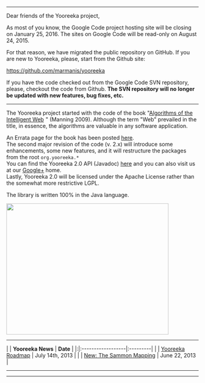 
---

Dear friends of the Yooreeka project,

As most of you know, the Google Code project hosting site will be closing on January 25, 2016. The sites on Google Code will be read-only on August 24, 2015.

For that reason, we have migrated the public repository on GitHub. If you are new to Yooreeka, please, start from the Github site:

https://github.com/marmanis/yooreeka

If you have the code checked out from the Google Code SVN repository, please, checkout the code from Github. **The SVN repository will no longer be updated with new features, bug fixes, etc.**


---



The Yooreeka project started with the code of the book "<a href='http://www.amazon.com/gp/product/1933988665/ref=as_li_tf_tl?ie=UTF8&camp=1789&creative=9325&creativeASIN=1933988665&linkCode=as2&tag=magrll05-20'>Algorithms of the Intelligent Web</a><img src='http://www.assoc-amazon.com/e/ir?t=magrll05-20&l=as2&o=1&a=1933988665' alt='' border='0' width='1' height='1' />
" (Manning 2009). Although the term "Web" prevailed in the title, in essence, the algorithms are valuable in any software application.
<br />

An Errata page for the book has been posted <a href='http://www.marmanis.com/static/AIW-Errata/AIW-Errata.html'>here</a>.
<br />
The second major revision of the code (v. 2.x) will introduce some enhancements, some new features, and it will restructure the packages from the root `org.yooreeka.*`
<br />
You can find the Yooreeka 2.0 API (Javadoc) <a href='http://www.marmanis.com/static/javadoc/index.html'>here</a> and you can also visit us at our <a href='https://plus.google.com/104139236480160442995'>Google+</a> home.
<br />
Lastly, Yooreeka 2.0 will be licensed under the Apache License rather than the somewhat more restrictive LGPL.

The library is written 100% in the Java language.

<a href='http://www.youtube.com/watch?feature=player_embedded&v=B2BIO8OTyZo' target='_blank'><img src='http://img.youtube.com/vi/B2BIO8OTyZo/0.jpg' width='425' height=344 /></a>


---


| | **Yooreeka News** | **Date** |
|:|:------------------|:---------|
| | [Yooreeka Roadmap](http://blog.yooreeka.com/post/55449966472/yooreeka-roadmap) | July 14th, 2013 |
| | [New: The Sammon Mapping](http://blog.yooreeka.com/post/55457996289/the-sammon-mapping-nonlinear-projections-for) | June 22, 2013 |


---





---
